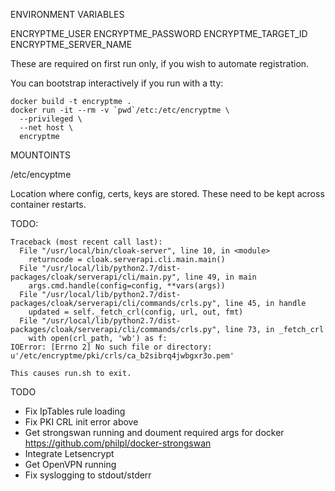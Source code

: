 
ENVIRONMENT VARIABLES

ENCRYPTME_USER
ENCRYPTME_PASSWORD
ENCRYPTME_TARGET_ID
ENCRYPTME_SERVER_NAME

These are required on first run only, if you wish to automate registration.

You can bootstrap interactively if you run with a tty:

    docker build -t encryptme .
    docker run -it --rm -v `pwd`/etc:/etc/encryptme \
      --privileged \
      --net host \
      encryptme


MOUNTOINTS

  /etc/encyptme

  Location where config, certs, keys are stored.  These need to be kept
  across container restarts.


TODO:

    Traceback (most recent call last):
      File "/usr/local/bin/cloak-server", line 10, in <module>
        returncode = cloak.serverapi.cli.main.main()
      File "/usr/local/lib/python2.7/dist-packages/cloak/serverapi/cli/main.py", line 49, in main
        args.cmd.handle(config=config, **vars(args))
      File "/usr/local/lib/python2.7/dist-packages/cloak/serverapi/cli/commands/crls.py", line 45, in handle
        updated = self._fetch_crl(config, url, out, fmt)
      File "/usr/local/lib/python2.7/dist-packages/cloak/serverapi/cli/commands/crls.py", line 73, in _fetch_crl
        with open(crl_path, 'wb') as f:
    IOError: [Errno 2] No such file or directory: u'/etc/encryptme/pki/crls/ca_b2sibrq4jwbgxr3o.pem'

    This causes run.sh to exit.


TODO

- Fix IpTables rule loading
- Fix PKI CRL init error above
- Get strongswan running and doument required args for docker
  https://github.com/philpl/docker-strongswan
- Integrate Letsencrypt
- Get OpenVPN running
- Fix syslogging to stdout/stderr


